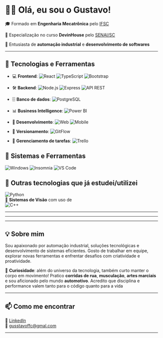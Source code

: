 # 👨‍💻 Olá, eu sou o Gustavo!

🎓 Formado em **Engenharia Mecatrônica** pelo [IFSC](https://www.ifsc.edu.br)  

🧩 Especialização no curso **DevinHouse** pelo [SENAI/SC](https://www.sc.senai.br)  

🤖 Entusiasta de **automação industrial** e **desenvolvimento de softwares**

----

## 🚀 Tecnologias e Ferramentas
 
- 💻 **Frontend**:
  ![React](https://img.shields.io/badge/-React-61DAFB?style=flat-square&logo=react)
  ![TypeScript](https://img.shields.io/badge/-TypeScript-3178C6?style=flat-square&logo=typescript&logoColor=white)
  ![Bootstrap](https://img.shields.io/badge/-Bootstrap-7952B3?style=flat-square&logo=bootstrap&logoColor=white)
  
- 🛠️ **Backend**: 
  ![Node.js](https://img.shields.io/badge/-Node.js-339933?style=flat-square&logo=node.js)
  ![Express](https://img.shields.io/badge/-Express-000000?style=flat-square&logo=express&logoColor=white)
  ![API REST](https://img.shields.io/badge/-API%20REST-6DB33F?style=flat-square&logo=datadog)
  
- 🗄️ **Banco de dados**:
  ![PostgreSQL](https://img.shields.io/badge/-PostgreSQL-4169E1?style=flat-square&logo=postgresql&logoColor=white)
 
- 📊 **Business Intelligence**:
  ![Power BI](https://img.shields.io/badge/-Power%20BI-F2C811?style=flat-square&logo=powerbi&logoColor=black)
  
- 📱 **Desenvolvimento**:
  ![Web](https://img.shields.io/badge/-Web%20Dev-0D1117?style=flat-square&logo=googlechrome&logoColor=white)
  ![Mobile](https://img.shields.io/badge/-Mobile%20Dev-1C1E26?style=flat-square&logo=android&logoColor=green)

- 🔁 **Versionamento**:
  ![GitFlow](https://img.shields.io/badge/-GitFlow-F05032?style=flat-square&logo=git&logoColor=white)

- 📌 **Gerenciamento de tarefas**:
  ![Trello](https://img.shields.io/badge/-Trello-0052CC?style=flat-square&logo=trello&logoColor=white)

## 🧱 Sistemas e Ferramentas
 ![Windows](https://img.shields.io/badge/-Windows-0078D6?style=flat-square&logo=windows&logoColor=white)
 ![Insomnia](https://img.shields.io/badge/-Insomnia-4000BF?style=flat-square&logo=insomnia&logoColor=white)
 ![VS Code](https://img.shields.io/badge/-VSCode-007ACC?style=flat-square&logo=visualstudiocode&logoColor=white)

 ## 🧪 Outras tecnologias que já estudei/utilizei
  ![Python](https://img.shields.io/badge/-Pandas-3776AB?style=flat-square&logo=python&logoColor=white)  
  📸 **Sistemas de Visão** com uso de  
  ![C++](https://img.shields.io/badge/-C++-00599C?style=flat-square&logo=c%2B%2B&logoColor=white)

---

---


---

## 💡 Sobre mim

Sou apaixonado por automação industrial, soluções tecnológicas e desenvolvimento de sistemas eficientes. Gosto de trabalhar em equipe, explorar novas ferramentas e enfrentar desafios com criatividade e proatividade.  

💬 **Curiosidade**: além do universo da tecnologia, também curto manter o corpo em movimento! Pratico **corridas de rua**, **musculação**, **artes marciais** e sou aficionado pelo mundo **automotivo**. Acredito que disciplina e performance valem tanto para o código quanto para a vida

---

## 📫 Como me encontrar

🔗 [LinkedIn](https://www.linkedin.com/in/gustavo-fernandes-733bb8161/)  
📧 gusstavoffc@gmal.com

---
